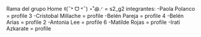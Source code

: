 Rama del grupo Home ꉂ(˵˃ ᗜ ˂˵) ⋆˚꩜.ᐟ = s2_g2
integrantes:
-Paola Polanco = profile 3
-Cristobal Millache  = profile
-Belén Pareja  = profile 4
-Belén Arias = profile 2
-Antonia Lee = profile 6
-Matilde Rojas = profile
-Irati Azkarate = profile

